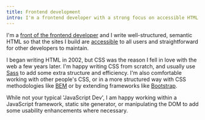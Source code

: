 ```yaml
---
title: Frontend development
intro: I'm a frontend developer with a strong focus on accessible HTML and CSS and some JavaScript enhancements to improve usability.
---
```


I'm a [front of the frontend developer](/blog/front-of-the-frontend) and I write well-structured, semantic HTML so that the sites I build are [accessible](/skills/accessibility) to all users and straightforward for other developers to maintain.

I began writing HTML in 2002, but CSS was the reason I fell in love with the web a few years later. I'm happy writing CSS from scratch, and usually use [Sass](https://sass-lang.com/) to add some extra structure and efficiency. I'm also comfortable working with other people's CSS, or in a more structured way with CSS methodologies like [BEM](//getbem.com/) or by extending frameworks like [Bootstrap](https://getbootstrap.com/).

While not your typical 'JavaScript Dev', I am happy working within a JavaScript framework, static site generator, or manipulating the DOM to add some usability enhancements where necessary.
